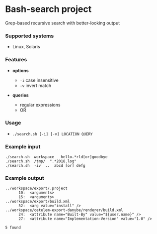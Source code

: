 # Bash-search project
Grep-based recursive search with better-looking output

### Supported systems
- Linux, Solaris

### Features
- **options**
  - `-i` case insensitive
  - `-v` invert match

- **queries**
  - regular expressions
  - OR

### Usage
- `./search.sh [-i] [-v] LOCATION QUERY`

### Example input
```
./search.sh  workspace   hello.*rld[or]goodbye
./search.sh  /tmp/  ".*2018.log"
./search.sh  -iv  ..  abcd [or] defg
```

### Example output
```
../workspace/export/.project
      10:  <arguments>
      15:  <arguments>
../workspace/export/build.xml
      52:  <arg value="install" />
../workspace/cetelem-export-danube/renderer/build.xml
      24:  <attribute name="Built-By" value="${user.name}" />
      27:  <attribute name="Implementation-Version" value="1.0" />
      
5 found
```

